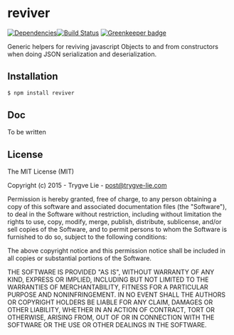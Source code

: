 # reviver

[![Dependencies](https://img.shields.io/david/trygve-lie/reviver.svg?style=flat-square)](https://david-dm.org/trygve-lie/reviver)[![Build Status](http://img.shields.io/travis/trygve-lie/reviver/master.svg?style=flat-square)](https://travis-ci.org/trygve-lie/reviver) [![Greenkeeper badge](https://badges.greenkeeper.io/trygve-lie/reviver.svg)](https://greenkeeper.io/)


Generic helpers for reviving javascript Objects to and from constructors when doing JSON serialization and deserialization.



## Installation

```bash
$ npm install reviver
```


## Doc

To be written



## License 

The MIT License (MIT)

Copyright (c) 2015 - Trygve Lie - post@trygve-lie.com

Permission is hereby granted, free of charge, to any person obtaining a copy
of this software and associated documentation files (the "Software"), to deal
in the Software without restriction, including without limitation the rights
to use, copy, modify, merge, publish, distribute, sublicense, and/or sell
copies of the Software, and to permit persons to whom the Software is
furnished to do so, subject to the following conditions:

The above copyright notice and this permission notice shall be included in
all copies or substantial portions of the Software.

THE SOFTWARE IS PROVIDED "AS IS", WITHOUT WARRANTY OF ANY KIND, EXPRESS OR
IMPLIED, INCLUDING BUT NOT LIMITED TO THE WARRANTIES OF MERCHANTABILITY,
FITNESS FOR A PARTICULAR PURPOSE AND NONINFRINGEMENT. IN NO EVENT SHALL THE
AUTHORS OR COPYRIGHT HOLDERS BE LIABLE FOR ANY CLAIM, DAMAGES OR OTHER
LIABILITY, WHETHER IN AN ACTION OF CONTRACT, TORT OR OTHERWISE, ARISING FROM,
OUT OF OR IN CONNECTION WITH THE SOFTWARE OR THE USE OR OTHER DEALINGS IN
THE SOFTWARE.